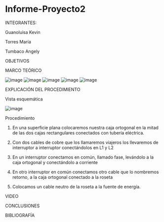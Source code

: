 # Informe-Proyecto2

INTEGRANTES:

Guanoluisa Kevin

Torres María

Tumbaco Angely

OBJETIVOS

MARCO TEÓRICO

![image](https://user-images.githubusercontent.com/104913700/212766330-b33b98c9-ff82-4283-a1d1-f55c0353e98d.png)
![image](https://user-images.githubusercontent.com/104913700/212766341-44eaf1d6-4fe0-442d-9f0b-ea46aa307a6a.png)
![image](https://user-images.githubusercontent.com/104913700/212766355-04c9b183-9797-47d5-8012-a2dfa611a2f3.png)
![image](https://user-images.githubusercontent.com/104913700/212766371-692f71f4-cb64-47a9-9bcd-7a5de16bdb0b.png)
![image](https://user-images.githubusercontent.com/104913700/212766383-d82a11b6-ba53-49ce-9bb5-8ec7d74aa34a.png)


EXPLICACIÓN DEL PROCEDIMIENTO

Vista esquemática

![image](https://user-images.githubusercontent.com/104913700/212765840-90d59cee-32d1-41fd-99e2-63c4416f333b.png)


Procedimiento 

1.	En una superficie plana colocaremos nuestra caja ortogonal en la mitad de las dos cajas rectangulares conectados con tubería eléctrica. 

2.	Con dos cables de cobre que los llamaremos viajeros los llevaremos de interruptor a interruptor conectándolos en L1 y L2

3.	En un interruptor conectamos en común, llamado fase, levándolo a la caja ortogonal y conectándolo a corriente 

4.	En otro interruptor en común conectamos otro cable que lo nombremos retorno, a la caja ortogonal conectado a la roseta 

5.	Colocamos un cable neutro de la roseta a la fuente de energía.


VIDEO

CONCLUSIONES

BIBLIOGRAFÍA
